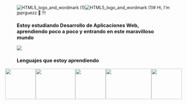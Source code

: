 ![HTML5_logo_and_wordmark (1)](https://github.com/jpprguezz/jpprguezz/assets/145053972/6295a885-78fd-4c54-b068-429dc99cac32)![HTML5_logo_and_wordmark (1)](https://github.com/jpprguezz/jpprguezz/assets/145053972/3aa8bb9f-5a77-4442-b95b-c3a54e7477c1)# Hi, I'm jpprguezz 🦦 !!!
### Estoy estudiando Desarrollo de Aplicaciones Web, aprendiendo poco a poco y entrando en este maravilloso mundo

![](https://github.com/jpprguezz/jpprguezz/assets/145053972/e80ed21f-9b29-48ad-b797-868278dde6a1)

### Lenguajes que estoy aprendiendo 
 </p>
    <div style="display: flex; justify-content: center;">
    <img src=".\Users\José\Desktop\HTML5_logo_and_wordmark (1)" style="width: 100px; height: 100px;">
    <img src=".\Users\José\Desktop\" style="width: 130px; height: 100px;">
    <img src=".\Users\José\Desktop\" style="width: 100px; height: 100px;">
    <img src=".\Users\José\Desktop\" style="width: 150px; height: 100px;">
    <img src=".\Users\José\Desktop\" style="width: 100px; height:100px;">
</div>


